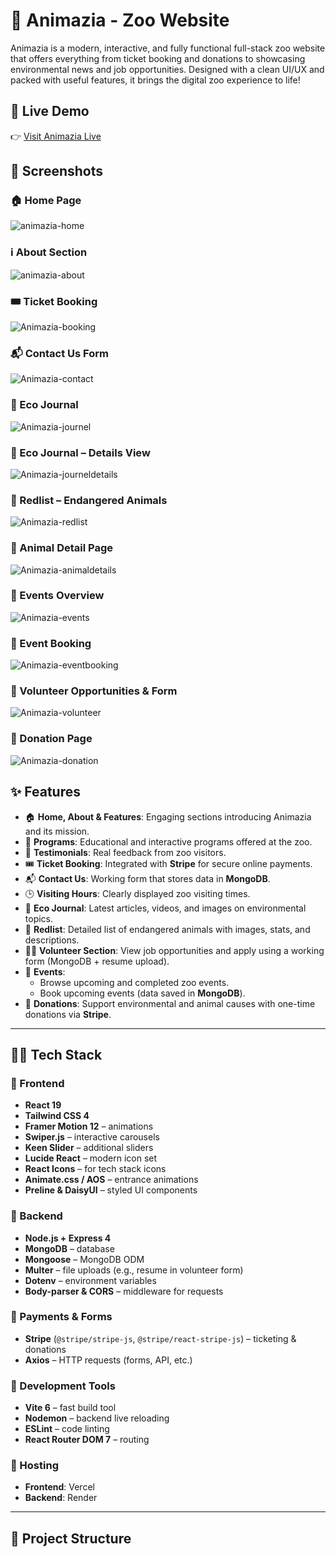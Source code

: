 # 🐾 Animazia - Zoo Website

Animazia is a modern, interactive, and fully functional full-stack zoo website that offers everything from ticket booking and donations to showcasing environmental news and job opportunities. Designed with a clean UI/UX and packed with useful features, it brings the digital zoo experience to life!

## 🔗 Live Demo

👉 [Visit Animazia Live](https://frontend-zoo.vercel.app/)
## 📸 Screenshots

### 🏠 Home Page
![animazia-home](https://github.com/user-attachments/assets/ff95cbc5-9682-45ef-9713-5a81bb1c4d4c)

### ℹ️ About Section
![animazia-about](https://github.com/user-attachments/assets/b607694b-d915-43cd-9903-2fcaa8c1e72a)

### 🎟️ Ticket Booking
![Animazia-booking](https://github.com/user-attachments/assets/a48ddbd7-d22f-4cd7-827b-551a347338f0)

### 📬 Contact Us Form
![Animazia-contact](https://github.com/user-attachments/assets/3aa08719-08e4-45ca-bd03-f7112d6e54bb)

### 🌿 Eco Journal
![Animazia-journel](https://github.com/user-attachments/assets/3a9dc392-5bcb-497e-b5c0-ecf68773a1f4)

### 🌿 Eco Journal – Details View
![Animazia-journeldetails](https://github.com/user-attachments/assets/e3c17e5d-3994-4049-91af-0b723ea2cd4f)

### 🐘 Redlist – Endangered Animals
![Animazia-redlist](https://github.com/user-attachments/assets/f1ba84fb-9133-44bf-a616-13b91763aa37)

### 🐾 Animal Detail Page
![Animazia-animaldetails](https://github.com/user-attachments/assets/7f22a134-b36f-49cb-bd6f-a34b2177b7de)

### 🎉 Events Overview
![Animazia-events](https://github.com/user-attachments/assets/a8c22485-4d30-4dbb-bffc-172a4142c63b)

### 📆 Event Booking
![Animazia-eventbooking](https://github.com/user-attachments/assets/e8712692-5891-4773-9776-7b86c5228fab)

### 🙋 Volunteer Opportunities & Form
![Animazia-volunteer](https://github.com/user-attachments/assets/8186bad4-1def-4c49-babc-dc9532d8afca)

### 💖 Donation Page
![Animazia-donation](https://github.com/user-attachments/assets/4450a481-1aef-4eb0-b8fb-2f10f66b8044)

## ✨ Features

- 🏠 **Home, About & Features**: Engaging sections introducing Animazia and its mission.
- 🦁 **Programs**: Educational and interactive programs offered at the zoo.
- 💬 **Testimonials**: Real feedback from zoo visitors.
- 🎟️ **Ticket Booking**: Integrated with **Stripe** for secure online payments.
- 📬 **Contact Us**: Working form that stores data in **MongoDB**.
- 🕒 **Visiting Hours**: Clearly displayed zoo visiting times.
- 🌿 **Eco Journal**: Latest articles, videos, and images on environmental topics.
- 🐘 **Redlist**: Detailed list of endangered animals with images, stats, and descriptions.
- 🙋‍♀️ **Volunteer Section**: View job opportunities and apply using a working form (MongoDB + resume upload).
- 🎉 **Events**:
  - Browse upcoming and completed zoo events.
  - Book upcoming events (data saved in **MongoDB**).
- 💖 **Donations**: Support environmental and animal causes with one-time donations via **Stripe**.

---

## 🧑‍💻 Tech Stack

### 🔹 Frontend
- **React 19**
- **Tailwind CSS 4**
- **Framer Motion 12** – animations
- **Swiper.js** – interactive carousels
- **Keen Slider** – additional sliders
- **Lucide React** – modern icon set
- **React Icons** – for tech stack icons
- **Animate.css / AOS** – entrance animations
- **Preline & DaisyUI** – styled UI components

### 🔹 Backend
- **Node.js + Express 4**
- **MongoDB** – database
- **Mongoose** – MongoDB ODM
- **Multer** – file uploads (e.g., resume in volunteer form)
- **Dotenv** – environment variables
- **Body-parser & CORS** – middleware for requests

### 🔹 Payments & Forms
- **Stripe** (`@stripe/stripe-js`, `@stripe/react-stripe-js`) – ticketing & donations
- **Axios** – HTTP requests (forms, API, etc.)

### 🔹 Development Tools
- **Vite 6** – fast build tool
- **Nodemon** – backend live reloading
- **ESLint** – code linting
- **React Router DOM 7** – routing

### 🔹 Hosting
- **Frontend**: Vercel
- **Backend**: Render 

---

## 📂 Project Structure

